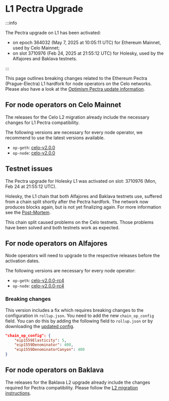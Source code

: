 # L1 Pectra Upgrade

:::info

The Pectra upgrade on L1 has been activated:

- on epoch 364032 (May 7, 2025 at 10:05:11 UTC) for Ethereum Mainnet, used by Celo Mainnet;
- on slot 3710976 (Feb 24, 2025 at 21:55:12 UTC) for Holesky, used by the Alfajores and Baklava testnets.

:::

This page outlines breaking changes related to the Ethereum Pectra (Prague-Electra) L1 hardfork for node operators on the Celo networks. Please also have a look at the [Optimism Pectra update information](https://docs.optimism.io/notices/pectra-changes).

## For node operators on Celo Mainnet

The releases for the Celo L2 migration already include the necessary changes for L1 Pectra compatibility.

The following versions are necessary for every node operator, we recommend to use the latest versions available.

* `op-geth`: [celo-v2.0.0](https://github.com/celo-org/op-geth/releases/tag/celo-v2.0.0)
* `op-node`: [celo-v2.0.0](https://github.com/celo-org/optimism/releases/tag/celo-v2.0.0)

## Testnet issues

The Pectra upgrade for Holesky L1 was activated on slot: 3710976 (Mon, Feb 24 at 21:55:12 UTC).

Holesky, the L1 chain that both Alfajores and Baklava testnets use, suffered from a chain split shortly after the Pectra hardfork. The network now produces blocks again, but is not yet finalizing again. For more information see the [Post-Mortem](https://github.com/ethereum/pm/blob/master/Pectra/holesky-postmortem.md).

This chain split caused problems on the Celo testnets. Those problems have been solved and both testnets work as expected.

## For node operators on Alfajores

Node operators will need to upgrade to the respective releases before the activation dates.

The following versions are necessary for every node operator:

* `op-geth`: [celo-v2.0.0-rc4](https://github.com/celo-org/op-geth/releases/tag/celo-v2.0.0-rc4)
* `op-node`: [celo-v2.0.0-rc4](https://github.com/celo-org/optimism/releases/tag/celo-v2.0.0-rc4)

### Breaking changes

This version includes a fix which requires breaking changes to the configuration in `rollup.json`. You need to add the new `chain_op_config` field. You can do this by adding the following field to `rollup.json` or by downloading the [updated config](https://storage.googleapis.com/cel2-rollup-files/alfajores/rollup.json).

```json
"chain_op_config": {
	"eip1559Elasticity": 5,
	"eip1559Denominator": 400,
	"eip1559DenominatorCanyon": 400
}
```

## For node operators on Baklava

The releases for the Baklava L2 upgrade already include the changes required for Pectra compatibility. Please follow the [L2 migration instructions](./l2-migration.md).
